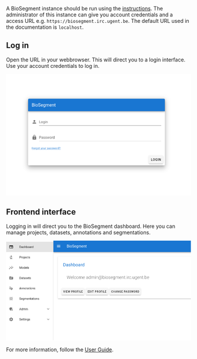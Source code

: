 A BioSegment instance should be run using the [instructions](/contributing/developer-guide/#running-locally). The administrator of this instance can give you account credentials and a access URL e.g. `https://biosegment.irc.ugent.be`. The default URL used in the documentation is `localhost`.

## Log in

Open the URL in your webbrowser. This will direct you to a login interface. Use your account credentials to log in.

![Login screen](../assets/login_screen.png)

## Frontend interface

Logging in will direct you to the BioSegment dashboard. Here you can manage projects, datasets, annotations and segmentations.

![Dashboard](../assets/dashboard.png)

For more information, follow the [User Guide](/user-guide/dashboard/).